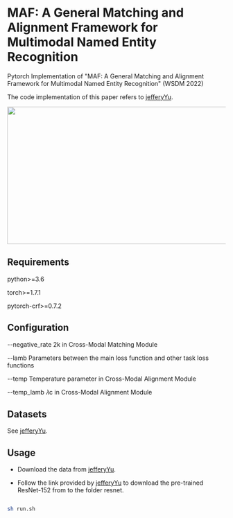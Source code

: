 # MAF: A General Matching and Alignment Framework for Multimodal Named Entity Recognition

Pytorch Implementation of "MAF: A General Matching and Alignment Framework for Multimodal Named Entity Recognition" (WSDM 2022)

The code implementation of this paper refers to [jefferyYu](https://github.com/jefferyYu/UMT).


<img src="https://github.com/xubodhu/MAF/framework.png"  width="897" height="317" />

## Requirements

python>=3.6

torch>=1.7.1

pytorch-crf>=0.7.2



## Configuration

--negative_rate 2k in Cross-Modal Matching Module

--lamb Parameters between the main loss function and other task loss functions

--temp Temperature parameter in Cross-Modal Alignment Module

--temp_lamb 𝜆c in Cross-Modal Alignment Module



## Datasets

See [jefferyYu](https://github.com/jefferyYu/UMT).



## Usage

- Download the data from [jefferyYu](https://github.com/jefferyYu/UMT).

- Follow the link provided by [jefferyYu](https://github.com/jefferyYu/UMT) to download the pre-trained ResNet-152 from   to the folder resnet.

```bash

sh run.sh


```